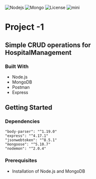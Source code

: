 ![Nodejs](https://img.shields.io/badge/nodejs-v12.18.4-green.svg)
![Mongo](https://img.shields.io/badge/mongodb-v4.4.1-informational.svg)
![License](http://img.shields.io/:license-mit-red.svg?style=flat-square)
![mini](https://img.shields.io/static/v1?&message=mini_project&color=<9cf>)

# Project -1 #
## Simple CRUD operations for HospitalManagement ##

### Built With
- Node.js
- MongoDB
- Postman 
- Express

## Getting Started

### Dependencies
    "body-parser": "^1.19.0"
    "express": "^4.17.1"
    "jsonwebtoken": "^8.5.1"
    "mongoose": "^5.10.7"
    "nodemon": "^2.0.4"
    
### Prerequisites
* Installation of Node.js and MongoDB
